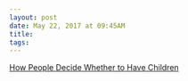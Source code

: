 ```yaml
---
layout: post
date: May 22, 2017 at 09:45AM
title:
tags:
--- 
```


[How People Decide Whether to Have Children](https://www.theatlantic.com/health/archive/2017/05/how-people-decide-whether-to-have-children/527520/)